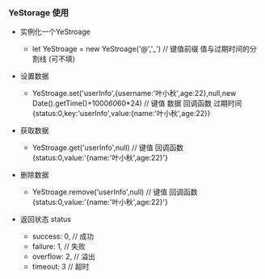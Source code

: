 ### YeStorage 使用

- 实例化一个YeStroage
    + let YeStroage = new YeStroage('@','_') // 键值前缀 值与过期时间的分割线 (可不填)

- 设置数据
    + YeStroage.set('userInfo',{username:'叶小秋',age:22},null,new Date().getTime()+1000*60*60*24) // 键值 数据 回调函数 过期时间 {status:0,key:'userInfo',value:{name:'叶小秋',age:22}}

- 获取数据
    + YeStroage.get('userInfo',null) // 键值 回调函数 {status:0,value:'{name:'叶小秋',age:22}'}

- 删除数据
    + YeStroage.remove('userInfo',null) // 键值 回调函数 {status:0,value:'{name:'叶小秋',age:22}'}

- 返回状态 status
    + success: 0, // 成功
    + failure: 1, // 失败
    + overflow: 2, // 溢出
    + timeout: 3 // 超时